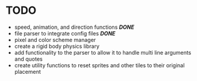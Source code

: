 # TODO

- speed, animation, and direction functions ***DONE***
- file parser to integrate config files ***DONE***
- pixel and color scheme manager
- create a rigid body physics library
- add functionality to the parser to allow it to handle multi line arguments and quotes
- create utility functions to reset sprites and other tiles to their original placement
